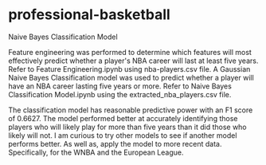 # professional-basketball

Naive Bayes Classification Model

Feature engineering was performed to determine which features will most effectively predict whether a player's NBA career will last at least five years. Refer to Feature Engineering.ipynb using nba-players.csv file. A Gaussian Naive Bayes Classification model was used to predict whether a player will have an NBA career lasting five years or more. Refer to Naive Bayes Classification Model.ipynb using the extracted_nba_players.csv file.

The classification model has reasonable predictive power with an F1 score of 0.6627. The model performed better at accurately identifying those players who will likely play for more than five years than it did those who likely will not. I am curious to try other models to see if another model performs better. As well as, apply the model to more recent data. Specifically, for the WNBA and the European League.
